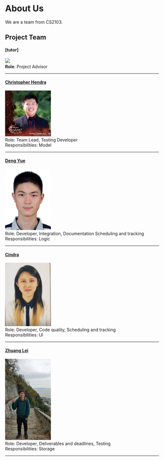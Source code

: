 # About Us

We are a team from CS2103.

## Project Team

#### [tutor]
<img src="images/DamithRajapakse.jpg" width="150"><br>
**Role**: Project Advisor

-----

#### [Christopher Hendra](http://github.com/chrishendra93)
<img src="images/ChristopherHendra.jpg" width="150"><br>
Role: Team Lead, Testing Developer<br>
Responsibilities: Model

-----

#### [Deng Yue](http://github.com/spenceryue97)
<img src="images/DengYue.jpg" width="150"><br>
Role: Developer, Integration, Documentation Scheduling and tracking <br>
Responsibilities: Logic

-----

#### [Cindra](http://github.com/cindratan)
<img src="images/Cindra.jpg" width="150"><br>
Role: Developer, Code quality, Scheduling and tracking <br>
Responsibilities: UI

-----

#### [Zhuang Lei](https://github.com/zl1993)
<img src="images/ZhuangLei.jpg" width="150"><br>
 Role: Developer, Deliverables and deadlines, Testing <br>
 Responsibilities: Storage

 -----



